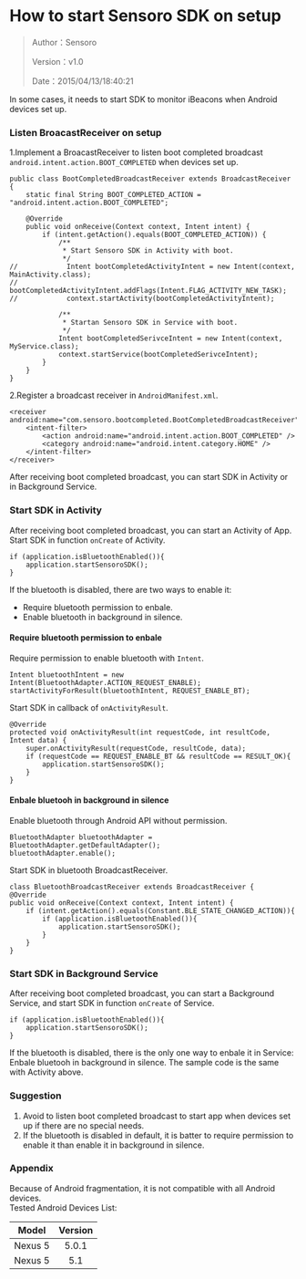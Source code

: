 # How to start Sensoro SDK on setup

>  Author：Sensoro
>
>  Version：v1.0 
>  
>  Date：2015/04/13/18:40:21

In some cases, it needs to start SDK to monitor iBeacons when Android devices set up.

### Listen BroacastReceiver on setup

1.Implement a BroacastReceiver to listen boot completed broadcast `android.intent.action.BOOT_COMPLETED` when devices set up.

```
public class BootCompletedBroadcastReceiver extends BroadcastReceiver {
    static final String BOOT_COMPLETED_ACTION = "android.intent.action.BOOT_COMPLETED";

    @Override
    public void onReceive(Context context, Intent intent) {
        if (intent.getAction().equals(BOOT_COMPLETED_ACTION)) {
            /**
             * Start Sensoro SDK in Activity with boot.
             */
//            Intent bootCompletedActivityIntent = new Intent(context, MainActivity.class);
//            bootCompletedActivityIntent.addFlags(Intent.FLAG_ACTIVITY_NEW_TASK);
//            context.startActivity(bootCompletedActivityIntent);

            /**
             * Startan Sensoro SDK in Service with boot.
             */
            Intent bootCompletedSerivceIntent = new Intent(context, MyService.class);
            context.startService(bootCompletedSerivceIntent);
        }
    }
}
```

2.Register a broadcast receiver in `AndroidManifest.xml`.

```
<receiver android:name="com.sensoro.bootcompleted.BootCompletedBroadcastReceiver">
    <intent-filter>
        <action android:name="android.intent.action.BOOT_COMPLETED" />
        <category android:name="android.intent.category.HOME" />
    </intent-filter>
</receiver>
```

After receiving boot completed broadcast, you can start SDK in Activity or in Background Service.

### Start SDK in Activity

After receiving boot completed broadcast, you can start an Activity of App. Start SDK in function `onCreate` of Activity.

```
if (application.isBluetoothEnabled()){
    application.startSensoroSDK();
} 
```

If the bluetooth is disabled, there are two ways to enable it:

- Require bluetooth permission to enbale.
- Enable bluetooth in background in silence.


#### Require bluetooth permission to enbale

Require permission to enable bluetooth with `Intent`.

```
Intent bluetoothIntent = new Intent(BluetoothAdapter.ACTION_REQUEST_ENABLE);
startActivityForResult(bluetoothIntent, REQUEST_ENABLE_BT);
```

Start SDK in callback of `onActivityResult`.

```
@Override
protected void onActivityResult(int requestCode, int resultCode, Intent data) {
    super.onActivityResult(requestCode, resultCode, data);
    if (requestCode == REQUEST_ENABLE_BT && resultCode == RESULT_OK){
        application.startSensoroSDK();
    }
}
```

#### Enbale bluetooh in background in silence

Enable bluetooth through Android API without permission.

```
BluetoothAdapter bluetoothAdapter = BluetoothAdapter.getDefaultAdapter();
bluetoothAdapter.enable();
```

Start SDK in bluetooth BroadcastReceiver.

```
class BluetoothBroadcastReceiver extends BroadcastReceiver {
@Override
public void onReceive(Context context, Intent intent) {
    if (intent.getAction().equals(Constant.BLE_STATE_CHANGED_ACTION)){
        if (application.isBluetoothEnabled()){
            application.startSensoroSDK();
        }
    }
}
```

### Start SDK in Background Service

After receiving boot completed broadcast, you can start a Background Service, and start SDK in function `onCreate` of Service.

```
if (application.isBluetoothEnabled()){
    application.startSensoroSDK();
} 
```

If the bluetooth is disabled, there is the only one way to enbale it in Service: Enbale bluetooh in background in silence. The sample code is the same with Activity above.

### Suggestion

1. Avoid to listen boot completed broadcast to start app when devices set up if there are no special needs.
2. If the bluetooth is disabled in default, it is batter to require permission to enable it than enable it in background in silence.

### Appendix

Because of Android fragmentation, it is not compatible with all Android devices.</br>
Tested Android Devices List:

| Model         | Version       |
| ------------- |:-------------:|
| Nexus 5       | 5.0.1         |
| Nexus 5       | 5.1           |